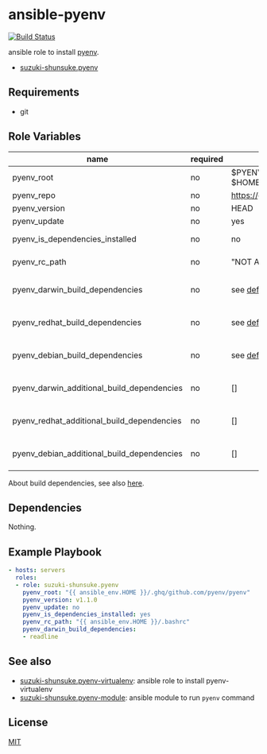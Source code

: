 # ansible-pyenv

[![Build Status](https://travis-ci.org/suzuki-shunsuke/ansible-pyenv.svg?branch=master)](https://travis-ci.org/suzuki-shunsuke/ansible-pyenv)

ansible role to install [pyenv](https://github.com/pyenv/pyenv).

* [suzuki-shunsuke.pyenv](https://galaxy.ansible.com/suzuki-shunsuke/pyenv/)

## Requirements

* git

## Role Variables

name | required | default | description
--- | --- | --- | ---
pyenv_root | no | $PYENV_ROOT >> $HOME/.pyenv
pyenv_repo | no | https://github.com/pyenv/pyenv |
pyenv_version | no | HEAD |
pyenv_update | no | yes |
pyenv_is_dependencies_installed | no | no | By default build dependencies are not installed
pyenv_rc_path | no | "NOT ADD" | By default configuration is not added
pyenv_darwin_build_dependencies | no | see [defaults/main.yml](https://github.com/suzuki-shunsuke/ansible-pyenv/blob/master/defaults/main.yml) | If pyenv_is_dependencies_installed is "no" this is ignored
pyenv_redhat_build_dependencies | no | see [defaults/main.yml](https://github.com/suzuki-shunsuke/ansible-pyenv/blob/master/defaults/main.yml) | If pyenv_is_dependencies_installed is "no" this is ignored
pyenv_debian_build_dependencies | no | see [defaults/main.yml](https://github.com/suzuki-shunsuke/ansible-pyenv/blob/master/defaults/main.yml) | If pyenv_is_dependencies_installed is "no" this is ignored
pyenv_darwin_additional_build_dependencies | no | [] | If pyenv_is_dependencies_installed is "no" this is ignored
pyenv_redhat_additional_build_dependencies | no | [] | If pyenv_is_dependencies_installed is "no" this is ignored
pyenv_debian_additional_build_dependencies | no | [] | If pyenv_is_dependencies_installed is "no" this is ignored

About build dependencies, see also [here](https://github.com/pyenv/pyenv/wiki/Common-build-problems).

## Dependencies

Nothing.

## Example Playbook

```yaml
- hosts: servers
  roles:
  - role: suzuki-shunsuke.pyenv
    pyenv_root: "{{ ansible_env.HOME }}/.ghq/github.com/pyenv/pyenv"
    pyenv_version: v1.1.0
    pyenv_update: no
    pyenv_is_dependencies_installed: yes
    pyenv_rc_path: "{{ ansible_env.HOME }}/.bashrc"
    pyenv_darwin_build_dependencies:
    - readline
```

## See also

* [suzuki-shunsuke.pyenv-virtualenv](https://github.com/suzuki-shunsuke/ansible-pyenv-virtualenv): ansible role to install pyenv-virtualenv
* [suzuki-shunsuke.pyenv-module](https://github.com/suzuki-shunsuke/ansible-pyenv-module): ansible module to run `pyenv` command

## License

[MIT](LICENSE)
